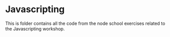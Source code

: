 # Javascripting

This is folder contains all the code from the node school exercises related to
the Javascripting workshop.
